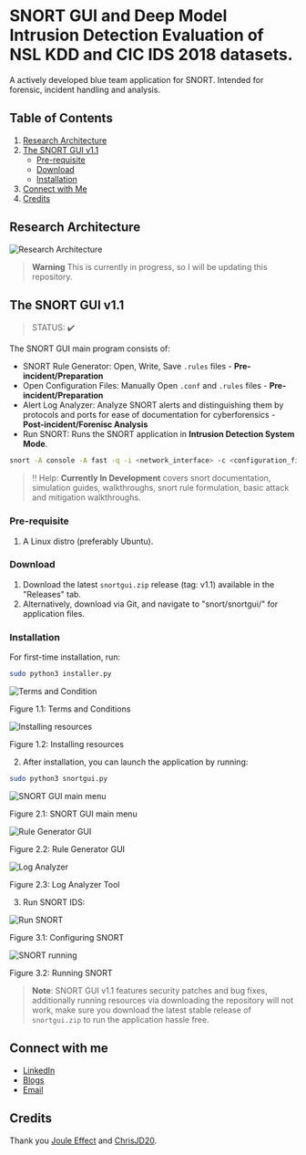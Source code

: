 # SNORT GUI and Deep Model Intrusion Detection Evaluation of NSL KDD and CIC IDS 2018 datasets.

A actively developed blue team application for SNORT. Intended for forensic, incident handling and analysis.

## Table of Contents
1. [Research Architecture](#research-architecture)
2. [The SNORT GUI v1.1](#the-snort-gui-v11)
    * [Pre-requisite](#pre-requisite)
    * [Download](#download)
    * [Installation](#installation)
3. [Connect with Me](#connect-with-me)
4. [Credits](#credits)

## Research Architecture

![Research Architecture](https://user-images.githubusercontent.com/70995581/229307468-1aa44b4f-0695-4f10-ba31-b71a0360c0ed.png)


> **Warning** This is currently in progress, so I will be updating this repository.

## The SNORT GUI v1.1 

> STATUS: :heavy_check_mark:

The SNORT GUI main program consists of:

- SNORT Rule Generator: Open, Write, Save `.rules` files - **Pre-incident/Preparation**
- Open Configuration Files: Manually Open `.conf` and `.rules` files - **Pre-incident/Preparation**
- Alert Log Analyzer: Analyze SNORT alerts and distinguishing them by protocols and ports for ease of documentation for cyberforensics - **Post-incident/Forenisc Analysis**
- Run SNORT: Runs the SNORT application in **Intrusion Detection System Mode**.
```bash
snort -A console -A fast -q -i <network_interface> -c <configuration_file> -l <log_folderpath>
```
>  :bangbang:  Help: **Currently In Development** covers snort documentation, simulation guides, walkthroughs, snort rule formulation, basic attack and mitigation walkthroughs.

### Pre-requisite

1. A Linux distro (preferably Ubuntu).

### Download

1. Download the latest `snortgui.zip` release (tag: v1.1) available in the "Releases" tab.
2. Alternatively, download via Git, and navigate to "snort/snortgui/" for application files.

### Installation

For first-time installation, run:

```bash
sudo python3 installer.py
```

   ![Terms and Condition](https://user-images.githubusercontent.com/70995581/219879971-e67a8a21-962b-4f18-ad63-8813ba5f5b6a.png)

   Figure 1.1: Terms and Conditions
   
   ![Installing resources](https://user-images.githubusercontent.com/70995581/223300214-8474d391-d4cb-4bec-9554-4b23e2510923.png)


   Figure 1.2: Installing resources

2. After installation, you can launch the application by running:

```bash
sudo python3 snortgui.py
```

![SNORT GUI main menu](https://user-images.githubusercontent.com/70995581/223300378-1235b879-6d70-4d4c-838a-c57557107662.png)


Figure 2.1: SNORT GUI main menu

![Rule Generator GUI](https://user-images.githubusercontent.com/70995581/223300719-4b603ed9-a5a3-482c-b409-6612a8f9b8e1.png)


Figure 2.2: Rule Generator GUI


![Log Analyzer](https://user-images.githubusercontent.com/70995581/227723225-e67f63cb-6b2d-4ce8-b42d-874ff8fcc381.png)


Figure 2.3: Log Analyzer Tool

3. Run SNORT IDS:

![Run SNORT](https://user-images.githubusercontent.com/70995581/229309507-cb79f013-af93-4245-b6be-2e9d5fd4d5f3.png)<br>

Figure 3.1: Configuring SNORT

![SNORT running](https://user-images.githubusercontent.com/70995581/229309060-e7671380-34dc-4e6c-891a-47423f8250ee.png)<br>

Figure 3.2: Running SNORT

> **Note**: SNORT GUI v1.1 features security patches and bug fixes, additionally running resources via downloading the repository will not work, make sure you download the latest stable release of `snortgui.zip` to run the application hassle free.

## Connect with me

- [LinkedIn](https://www.linkedin.com/in/whcyberus/)
- [Blogs](https://ethicalcyberuspathways.wordpress.com/)
- [Email](mailto:whcyberus@gmail.com)

## Credits

Thank you [Joule Effect](https://github.com/jouleffect) and [ChrisJD20](https://github.com/chrisjd20/Snorpy).
